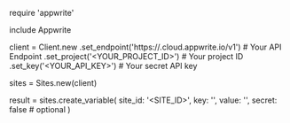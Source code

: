 require 'appwrite'

include Appwrite

client = Client.new
    .set_endpoint('https://<REGION>.cloud.appwrite.io/v1') # Your API Endpoint
    .set_project('<YOUR_PROJECT_ID>') # Your project ID
    .set_key('<YOUR_API_KEY>') # Your secret API key

sites = Sites.new(client)

result = sites.create_variable(
    site_id: '<SITE_ID>',
    key: '<KEY>',
    value: '<VALUE>',
    secret: false # optional
)
